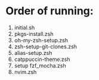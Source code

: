 # Order of running:

1. initial.sh
1. pkgs-install.zsh
1. oh-my-zsh-setup.zsh
1. zsh-setup-git-clones.zsh
1. alias-setup.zsh
1. catppuccin-theme.zsh
1. setup fzf_mocha.zsh
1. nvim.zsh
